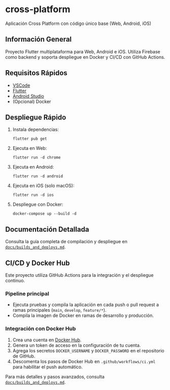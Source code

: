 # cross-platform

Aplicación Cross Platform con código único base (Web, Android, iOS)

## Información General

Proyecto Flutter multiplataforma para Web, Android e iOS. Utiliza Firebase como backend y soporta despliegue en Docker y CI/CD con GitHub Actions.

## Requisitos Rápidos
- [VSCode](https://code.visualstudio.com/)
- [Flutter](https://flutter.dev/)
- [Android Studio](https://developer.android.com/studio)
- (Opcional) Docker

## Despliegue Rápido

1. Instala dependencias:
   ```pwsh
   flutter pub get
   ```
2. Ejecuta en Web:
   ```pwsh
   flutter run -d chrome
   ```
3. Ejecuta en Android:
   ```pwsh
   flutter run -d android
   ```
4. Ejecuta en iOS (solo macOS):
   ```pwsh
   flutter run -d ios
   ```
5. Despliegue con Docker:
   ```pwsh
   docker-compose up --build -d
   ```

## Documentación Detallada

Consulta la guía completa de compilación y despliegue en [`docs/builds_and_deploys.md`](docs/builds_and_deploys.md).

## CI/CD y Docker Hub

Este proyecto utiliza GitHub Actions para la integración y el despliegue continuo.

### Pipeline principal
- Ejecuta pruebas y compila la aplicación en cada push o pull request a ramas principales (`main`, `develop`, `feature/*`).
- Compila la imagen de Docker en ramas de desarrollo y producción.

### Integración con Docker Hub
1. Crea una cuenta en [Docker Hub](https://hub.docker.com/).
2. Genera un token de acceso en la configuración de tu cuenta.
3. Agrega los secretos `DOCKER_USERNAME` y `DOCKER_PASSWORD` en el repositorio de GitHub.
4. Descomenta los pasos de Docker Hub en `.github/workflows/ci.yml` para habilitar el push automático.

Para más detalles y pasos avanzados, consulta [`docs/builds_and_deploys.md`](docs/builds_and_deploys.md).